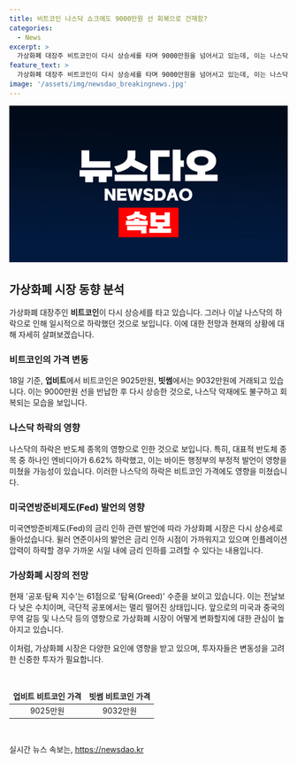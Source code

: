 ```yaml
---
title: 비트코인 나스닥 쇼크에도 9000만원 선 회복으로 건재함?
categories:
  - News
excerpt: >
  가상화폐 대장주 비트코인이 다시 상승세를 타며 9000만원을 넘어서고 있는데, 이는 나스닥 악재와 미·중 무역갈등으로 약화된 투자심리 속에서의 반등이다. 미국연방준비제도의 금리 인하 발언에 힘입어 시장은 다시 상승세를 타고 있으며, 공포·탐욕 지수도 견조한 모습을 보이고 있다. 앞으로 가상자산 시장은 미·중 갈등 및 금리 인하 등의 영향을 받을 전망이니 투자자들은 경계할 필요가 있다.
feature_text: >
  가상화폐 대장주 비트코인이 다시 상승세를 타며 9000만원을 넘어서고 있는데, 이는 나스닥 악재와 미·중 무역갈등으로 약화된 투자심리 속에서의 반등이다. 미국연방준비제도의 금리 인하 발언에 힘입어 시장은 다시 상승세를 타고 있으며, 공포·탐욕 지수도 견조한 모습을 보이고 있다. 앞으로 가상자산 시장은 미·중 갈등 및 금리 인하 등의 영향을 받을 전망이니 투자자들은 경계할 필요가 있다.
image: '/assets/img/newsdao_breakingnews.jpg'
---
```


<p><img src="/assets/img/newsdao_breakingnews.jpg" alt="ranknews 속보" /></p>

<h2 data-ke-size="size26">가상화폐 시장 동향 분석</h2>

<p data-ke-size="size16">가상화폐 대장주인 <b>비트코인</b>이 다시 상승세를 타고 있습니다. 그러나 이날 나스닥의 하락으로 인해 일시적으로 하락했던 것으로 보입니다. 이에 대한 전망과 현재의 상황에 대해 자세히 살펴보겠습니다.</p>

<h3><b>비트코인의 가격 변동</b></h3>

<p data-ke-size="size16">18일 기준, <b>업비트</b>에서 비트코인은 9025만원, <b>빗썸</b>에서는 9032만원에 거래되고 있습니다. 이는 9000만원 선을 반납한 후 다시 상승한 것으로, 나스닥 악재에도 불구하고 회복되는 모습을 보입니다.</p>

<h3><b>나스닥 하락의 영향</b></h3>

<p data-ke-size="size16">나스닥의 하락은 반도체 종목의 영향으로 인한 것으로 보입니다. 특히, 대표적 반도체 종목 중 하나인 엔비디아가 6.62% 하락했고, 이는 바이든 행정부의 부정적 발언이 영향을 미쳤을 가능성이 있습니다. 이러한 나스닥의 하락은 비트코인 가격에도 영향을 미쳤습니다.</p>

<h3><b>미국연방준비제도(Fed) 발언의 영향</b></h3>

<p data-ke-size="size16">미국연방준비제도(Fed)의 금리 인하 관련 발언에 따라 가상화폐 시장은 다시 상승세로 돌아섰습니다. 윌러 연준이사의 발언은 금리 인하 시점이 가까워지고 있으며 인플레이션 압력이 하락할 경우 가까운 시일 내에 금리 인하를 고려할 수 있다는 내용입니다.</p>

<h3><b>가상화폐 시장의 전망</b></h3>

<p data-ke-size="size16">현재 '공포·탐욕 지수'는 61점으로 '탐욕(Greed)' 수준을 보이고 있습니다. 이는 전날보다 낮은 수치이며, 극단적 공포에서는 멀리 떨어진 상태입니다. 앞으로의 미국과 중국의 무역 갈등 및 나스닥 등의 영향으로 가상화폐 시장이 어떻게 변화할지에 대한 관심이 높아지고 있습니다.</p>

<p>이처럼, 가상화폐 시장은 다양한 요인에 영향을 받고 있으며, 투자자들은 변동성을 고려한 신중한 투자가 필요합니다. </p>

<p data-ke-size="size16">&nbsp;</p>

<table>
<thead>
<tr>
<td style="text-align: center; height: 17px;"><b>업비트 비트코인 가격</b></td>
<td style="text-align: center; height: 17px;"><b>빗썸 비트코인 가격</b></td>
</tr>
</thead>
<tbody>
<tr>
<td style="text-align: center; height: 17px;">9025만원</td>
<td style="text-align: center; height: 17px;">9032만원</td>
</tr>
</tbody>
</table>

<p data-ke-size="size16">&nbsp;</p>
실시간 뉴스 속보는, <a href="https://newsdao.kr" rel="dofollow">https://newsdao.kr</a>


